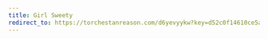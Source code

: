 ```yaml
---
title: Girl Sweety
redirect_to: https://torchestanreason.com/d6yevyykw?key=d52c0f14610ce5a36f91d89486778d59
---
```

